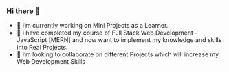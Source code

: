 ### Hi there 👋

- 🔭 I’m currently working on Mini Projects as a Learner.
- 🌱 I have completed my course of Full Stack Web Development - JavaScript [MERN] and now want to implement my knowledge and skills into Real Projects. 
- 👯 I’m looking to collaborate on different Projects which will increase my Web Development Skills
